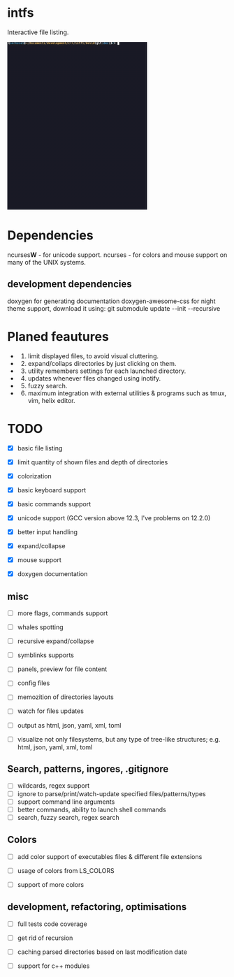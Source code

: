 # intfs
Interactive file listing.

![Animation](https://github.com/serkosal/intfl/blob/main/demo.gif?raw=true)



# Dependencies
ncurses**W** - for unicode support.
ncurses      - for colors and mouse support on many of the UNIX systems. 

## development dependencies
doxygen for generating documentation
doxygen-awesome-css for night theme support,
download it using:
git submodule update --init --recursive

# Planed feautures

- 1. limit displayed files, to avoid visual cluttering.
- 2. expand/collaps directories by just clicking on them.
- 3. utility remembers settings for each launched directory.
- 4. updates whenever files changed using inotify.
- 5. fuzzy search.
- 6. maximum integration with external utilities & programs such as tmux, vim, helix editor.

# TODO

 - [x] basic file listing
 - [x] limit quantity of shown files and depth of directories 
 - [x] colorization
 - [x] basic keyboard support
 - [x] basic commands support

 - [x] unicode support (GCC version above 12.3, I've problems on 12.2.0)
 - [x] better input handling
 - [x] expand/collapse
 - [x] mouse support
 - [x] doxygen documentation

## misc
 - [ ] more flags, commands support
 - [ ] whales spotting 
 - [ ] recursive expand/collapse
 - [ ] symblinks supports
 - [ ] panels, preview for file content
 - [ ] config files
 - [ ] memozition of directories layouts
 - [ ] watch for files updates
 - [ ] output as html, json, yaml, xml, toml 
 - [ ] visualize not only filesystems, but any type of tree-like structures;
       e.g. html, json, yaml, xml, toml 


## Search, patterns, ingores, .gitignore
 - [ ] wildcards, regex support
 - [ ] ignore to parse/print/watch-update specified files/patterns/types
 - [ ] support command line arguments
 - [ ] better commands, ability to launch shell commands
 - [ ] search, fuzzy search, regex search

## Colors
 - [ ] add color support of executables files & different file extensions
 - [ ] usage of colors from LS_COLORS
 - [ ] support of more colors



## development, refactoring, optimisations
 - [ ] full tests code coverage
 - [ ] get rid of recursion
 - [ ] caching parsed directories based on last modification date
 - [ ] support for c++ modules



